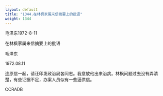```yaml
---
layout: default
title: "1344.在林枫家属来信摘要上的批语"
weight: 1344
---
```


毛泽东1972-8-11

在林枫家属来信摘要上的批语

毛泽东

1972.08.11

连原信一起，请汪印发政治局各同志。我意放他出来治病。林枫问题过去没有弄清楚，有些证据不足，办案人员似有一些逼供信。

CCRADB

